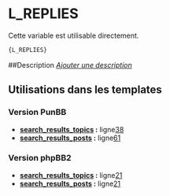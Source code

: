 # L_REPLIES


Cette variable est utilisable directement.

```html
{L_REPLIES}
```

##Description
[*Ajouter une description*](https://fa-tvars.appspot.com/var/L_REPLIES)

## Utilisations dans les templates

### Version PunBB
* __[search_results_topics](../tpl/var/punbb/search_results_topics.md#readme) :__ ligne[38](../tpl/src/punbb/search_results_topics.tpl#L38)
* __[search_results_posts](../tpl/var/punbb/search_results_posts.md#readme) :__ ligne[61](../tpl/src/punbb/search_results_posts.tpl#L61)

### Version phpBB2
* __[search_results_topics](../tpl/var/subsilver/search_results_topics.md#readme) :__ ligne[21](../tpl/src/subsilver/search_results_topics.tpl#L21)
* __[search_results_posts](../tpl/var/subsilver/search_results_posts.md#readme) :__ ligne[21](../tpl/src/subsilver/search_results_posts.tpl#L21)
